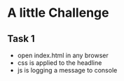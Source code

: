 # A little Challenge

## Task 1

-   open index.html in any browser
-   css is applied to the headline
-   js is logging a message to console
